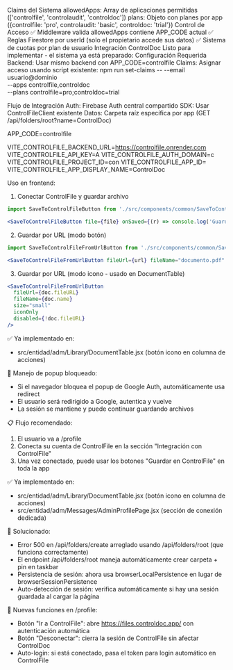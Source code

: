 Claims del Sistema
allowedApps: Array de aplicaciones permitidas (['controlfile', 'controlaudit', 'controldoc'])
plans: Objeto con planes por app ({controlfile: 'pro', controlaudit: 'basic', controldoc: 'trial'})
Control de Acceso
✅ Middleware valida allowedApps contiene APP_CODE actual
✅ Reglas Firestore por userId (solo el propietario accede sus datos)
✅ Sistema de cuotas por plan de usuario
Integración ControlDoc
Listo para implementar - el sistema ya está preparado:
Configuración Requerida
Backend: Usar mismo backend con APP_CODE=controlfile
Claims: Asignar acceso usando script existente:
   npm run set-claims -- --email usuario@dominio \
     --apps controlfile,controldoc \
     --plans controlfile=pro;controldoc=trial

Flujo de Integración
Auth: Firebase Auth central compartido
SDK: Usar ControlFileClient existente
Datos: Carpeta raíz específica por app (GET /api/folders/root?name=ControlDoc)



APP_CODE=controlfile 

VITE_CONTROLFILE_BACKEND_URL=https://controlfile.onrender.com
VITE_CONTROLFILE_API_KEY=A
VITE_CONTROLFILE_AUTH_DOMAIN=c
VITE_CONTROLFILE_PROJECT_ID=con
VITE_CONTROLFILE_APP_ID=
VITE_CONTROLFILE_APP_DISPLAY_NAME=ControlDoc

Uso en frontend:

1) Conectar ControlFile y guardar archivo
```jsx
import SaveToControlFileButton from './src/components/common/SaveToControlFileButton';

<SaveToControlFileButton file={file} onSaved={(r) => console.log('Guardado en CF', r)} />
```

2) Guardar por URL (modo botón)
```jsx
import SaveToControlFileFromUrlButton from './src/components/common/SaveToControlFileFromUrlButton';

<SaveToControlFileFromUrlButton fileUrl={url} fileName="documento.pdf" />
```

3) Guardar por URL (modo icono - usado en DocumentTable)
```jsx
<SaveToControlFileFromUrlButton 
  fileUrl={doc.fileURL}
  fileName={doc.name}
  size="small"
  iconOnly
  disabled={!doc.fileURL}
/>
```

✅ Ya implementado en:
- src/entidad/adm/Library/DocumentTable.jsx (botón icono en columna de acciones)

🔧 Manejo de popup bloqueado:
- Si el navegador bloquea el popup de Google Auth, automáticamente usa redirect
- El usuario será redirigido a Google, autentica y vuelve
- La sesión se mantiene y puede continuar guardando archivos

📋 Flujo recomendado:
1. El usuario va a /profile
2. Conecta su cuenta de ControlFile en la sección "Integración con ControlFile"
3. Una vez conectado, puede usar los botones "Guardar en ControlFile" en toda la app

✅ Ya implementado en:
- src/entidad/adm/Library/DocumentTable.jsx (botón icono en columna de acciones)
- src/entidad/adm/Messages/AdminProfilePage.jsx (sección de conexión dedicada)

🔧 Solucionado:
- Error 500 en /api/folders/create arreglado usando /api/folders/root (que funciona correctamente)
- El endpoint /api/folders/root maneja automáticamente crear carpeta + pin en taskbar
- Persistencia de sesión: ahora usa browserLocalPersistence en lugar de browserSessionPersistence
- Auto-detección de sesión: verifica automáticamente si hay una sesión guardada al cargar la página

🎯 Nuevas funciones en /profile:
- Botón "Ir a ControlFile": abre https://files.controldoc.app/ con autenticación automática
- Botón "Desconectar": cierra la sesión de ControlFile sin afectar ControlDoc
- Auto-login: si está conectado, pasa el token para login automático en ControlFile
